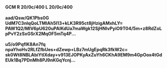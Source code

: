 #### GCM R 20/0c/400 L 20/0c/400
**aad/Qsw/QK1Pbs0G**<br/>**UdM7C3nIqQoLTMIAh5I13+kLK3R95ct8jHzigAMxhLY=**<br/>**PAW1Q2/MIV6pU620uPAIKdUa7maWgk12SjHNIvPyiO9T04/5m+z8RdZoLpPvY2zSxGSrX2MqOF5mTq4P...**<br/><br/>
**u5/o9PqflK8An7fq**<br/>**npaYhoHv2RLfZfbUes+dZewp+LBz7mUgEpqRk3fkW2c=**<br/>**sk0Wt8NBLAbiYtlXday+v913EJOPKyAxZuYh6CKhA9EM9m4GpOox4tGdEUk1Bq7PDnMh8PJ9nKGqYcnj...**